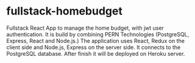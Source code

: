 # fullstack-homebudget
Fullstack React App to manage the home budget, with jwt user authentication. It is build by combining PERN Technologies (PostgreSQL, Express, React and Node.js.)
The application uses React, Redux on the client side and Node.js, Express on the server side. It connects to the PostgreSQL database.
After finish it will be deployed on Heroku server. 
